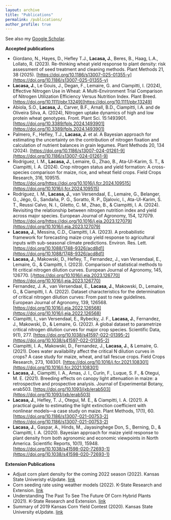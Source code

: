 ```yaml
---
layout: archive
title: "Publications"
permalink: /publications/
author_profile: true
---
```


See also my [Google Scholar](https://scholar.google.com/citations?user=MYoy4dwAAAAJ&hl=en).

**Accepted publications**  
- Giordano, N., Hayes, D., Hefley T.J., **Lacasa, J.**, Beres, B., Haag, L.A., Lollato, R. (2023). Re-thinking wheat yield response to plant density: risk assessment of seed treatment and cleaning methods. Plant Methods 21, 38 (2025). [https://doi.org/10.1186/s13007-025-01355-y](https://doi.org/10.1186/s13007-025-01355-y)
- **Lacasa, J.**, Le Gouis, J., Degan, F., Lemaire, G. and Ciampitti, I. (2024), Effective Nitrogen Use in Wheat: A Multi-Environment Trial Comparison of Nitrogen Utilization Efficiency Versus Nutrition Index. Plant Breed. [https://doi.org/10.1111/pbr.13249](https://doi.org/10.1111/pbr.13249)
- Abiola, S.O., **Lacasa, J.**, Carver, B.F., Arnall, B.D., Ciampitti, I.A. and de Oliveira Silva, A. (2024), Nitrogen uptake dynamics of high and low protein wheat genotypes. Front. Plant Sci. 15:1493901. [https://doi.org/10.3389/fpls.2024.1493901](https://doi.org/10.3389/fpls.2024.1493901)
- Palmero, F., Hefley, T.J., **Lacasa, J.** et al. A Bayesian approach for estimating the uncertainty on the contribution of nitrogen fixation and calculation of nutrient balances in grain legumes. Plant Methods 20, 134 (2024). [https://doi.org/10.1186/s13007-024-01261-9](https://doi.org/10.1186/s13007-024-01261-9)
- Rodriguez, I. M., **Lacasa, J.**, Lemaire, G., Zhao, B., Ata-Ul-Karim, S. T., & Ciampitti, I. A. (2024). Crop nitrogen status and yield formation: A cross-species comparison for maize, rice, and wheat field crops. Field Crops Research, 316, 109515. [https://doi.org/https://doi.org/10.1016/j.fcr.2024.109515](https://doi.org/10.1016/j.fcr.2024.109515)
- Rodriguez, I. M., **Lacasa, J.**, van Versendaal, E., Lemaire, G., Belanger, G., Jégo, G., Sandaña, P. G., Soratto, R. P., Djalovic, I., Ata-Ul-Karim, S. T., Reussi Calvo, N. I., Giletto, C. M., Zhao, B., & Ciampitti, I. A. (2024). Revisiting the relationship between nitrogen nutrition index and yield across major species. European Journal of Agronomy, 154, 127079. [https://doi.org/https://doi.org/10.1016/j.eja.2023.127079](https://doi.org/10.1016/j.eja.2023.127079)  
- **Lacasa, J.**, Messina, C.D., Ciampitti, I.A. (2023). A probabilistic framework for forecasting maize crop yield response to agricultural inputs with sub-seasonal climate predictions. Environ. Res. Lett. [https://doi.org/10.1088/1748-9326/acd8d1](https://doi.org/10.1088/1748-9326/acd8d1)  
- **Lacasa, J.**, Makowski, D., Hefley, T., Fernandez, J., van Versendaal, E., Lemaire, G., & Ciampitti, I. (2023). Comparison of statistical methods to fit critical nitrogen dilution curves. European Journal of Agronomy, 145, 126770. [/https://doi.org/10.1016/j.eja.2023.126770](https://doi.org/10.1016/j.eja.2023.126770)
- Fernandez, J. A., van Versendaal, E., **Lacasa, J.**, Makowski, D., Lemaire, G., & Ciampitti, I. A. (2022). Dataset characteristics for the determination of critical nitrogen dilution curves: From past to new guidelines. European Journal of Agronomy, 139, 126568. [https://doi.org/10.1016/j.eja.2022.126568](https://doi.org/10.1016/j.eja.2022.126568)
- Ciampitti, I., van Versendaal, E., Rybecky, J. F., **Lacasa, J.**, Fernandez, J., Makowski, D., & Lemaire, G. (2022). A global dataset to parametrize critical nitrogen dilution curves for major crop species. Scientific Data, 9(1), 277. [https://doi.org/10.1038/s41597-022-01395-2](https://doi.org/10.1038/s41597-022-01395-2)
- Ciampitti, I. A., Makowski, D., Fernandez, J., **Lacasa, J.**, & Lemaire, G. (2021). Does water availability affect the critical N dilution curves in crops? A case study for maize, wheat, and tall fescue crops. Field Crops Research, 273, 108301. [https://doi.org/10.1016/j.fcr.2021.108301](https://doi.org/10.1016/j.fcr.2021.108301)
- **Lacasa, J.**, Ciampitti, I. A., Amas, J. I., Curín, F., Luque, S. F., & Otegui, M. E. (2021). Breeding effects on canopy light attenuation in maize: a retrospective and prospective analysis. Journal of Experimental Botany, erab503. [https://doi.org/10.1093/jxb/erab503](https://doi.org/10.1093/jxb/erab503)
- **Lacasa, J.**, Hefley, T. J., Otegui, M. E., & Ciampitti, I. A. (2021). A practical guide to estimating the light extinction coefficient with nonlinear models—a case study on maize. Plant Methods, 17(1), 60. [https://doi.org/10.1186/s13007-021-00753-2](https://doi.org/10.1186/s13007-021-00753-2)
- **Lacasa, J.**, Gaspar, A., Hinds, M., Jayasinghege Don, S., Berning, D., & Ciampitti, I. A. (2020). Bayesian approach for maize yield response to plant density from both agronomic and economic viewpoints in North America. Scientific Reports, 10(1), 15948. [https://doi.org/10.1038/s41598-020-72693-1](https://doi.org/10.1038/s41598-020-72693-1)


**Extension Publications**  
- Adjust corn plant density for the coming 2022 season (2022). Kansas State Univeristy eUpdate. [link](https://eupdate.agronomy.ksu.edu/article_new/adjust-corn-plant-density-for-the-coming-2022-season-490)  
- Corn seeding rate using weather models (2022). K-State Research and Extension. [link](https://www.ksre.k-state.edu/news/stories/2022/04/video-corn-seeding-rates-and-weather-forecasts.html)  
- Understanding The Past To See The Future Of Corn Hybrid Plants (2021). K-State Research and Extension. [link](https://www.ksre.k-state.edu/news/stories/2021/08/corn-hybrids-lessons-learned-help-develop-better-hybrids.html)  
- Summary of 2019 Kansas Corn Yield Contest (2020). Kansas State University eUpdate. [link](https://eupdate.agronomy.ksu.edu/eu_article_prep.php?article_id=2447)  

  
